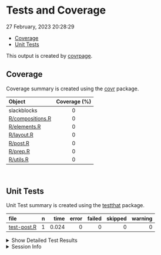 Tests and Coverage
================
27 February, 2023 20:28:29

  - [Coverage](#coverage)
  - [Unit Tests](#unit-tests)

This output is created by
[covrpage](https://github.com/yonicd/covrpage).

## Coverage

Coverage summary is created using the
[covr](https://github.com/r-lib/covr) package.

| Object                                  | Coverage (%) |
| :-------------------------------------- | :----------: |
| slackblocks                             |      0       |
| [R/compositions.R](../R/compositions.R) |      0       |
| [R/elements.R](../R/elements.R)         |      0       |
| [R/layout.R](../R/layout.R)             |      0       |
| [R/post.R](../R/post.R)                 |      0       |
| [R/prep.R](../R/prep.R)                 |      0       |
| [R/utils.R](../R/utils.R)               |      0       |

<br>

## Unit Tests

Unit Test summary is created using the
[testthat](https://github.com/r-lib/testthat) package.

| file                                | n |  time | error | failed | skipped | warning |
| :---------------------------------- | -: | ----: | ----: | -----: | ------: | ------: |
| [test-post.R](testthat/test-post.R) | 1 | 0.024 |     0 |      0 |       0 |       0 |

<details closed>

<summary> Show Detailed Test Results </summary>

| file                                    | context | test              | status | n |  time |
| :-------------------------------------- | :------ | :---------------- | :----- | -: | ----: |
| [test-post.R](testthat/test-post.R#L54) | post    | post\_block works | PASS   | 1 | 0.024 |

</details>

<details>

<summary> Session Info </summary>

| Field    | Value                         |                                                                                                                                                                                                                                                                     |
| :------- | :---------------------------- | :------------------------------------------------------------------------------------------------------------------------------------------------------------------------------------------------------------------------------------------------------------------ |
| Version  | R version 4.2.2 (2022-10-31)  |                                                                                                                                                                                                                                                                     |
| Platform | x86\_64-pc-linux-gnu (64-bit) | <a href="https://github.com/yonicd/slackblocks/commit/85b05b4f4f5d6393f4b5be0dbd185734ef6b7011/checks" target="_blank"><span title="Built on Github Actions">![](https://github.com/metrumresearchgroup/covrpage/blob/actions/inst/logo/gh.png?raw=true)</span></a> |
| Running  | Ubuntu 22.04.2 LTS            |                                                                                                                                                                                                                                                                     |
| Language | C                             |                                                                                                                                                                                                                                                                     |
| Timezone | UTC                           |                                                                                                                                                                                                                                                                     |

| Package  | Version |
| :------- | :------ |
| testthat | 3.1.6   |
| covr     | 3.6.1   |
| covrpage | 0.2     |

</details>

<!--- Final Status : pass --->
